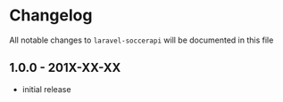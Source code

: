 # Changelog

All notable changes to `laravel-soccerapi` will be documented in this file

## 1.0.0 - 201X-XX-XX

- initial release

